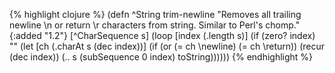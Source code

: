 {% highlight clojure %}
(defn ^String trim-newline
  "Removes all trailing newline \\n or return \\r characters from
  string.  Similar to Perl's chomp."
  {:added "1.2"}
  [^CharSequence s]
  (loop [index (.length s)]
    (if (zero? index)
      ""
      (let [ch (.charAt s (dec index))]
        (if (or (= ch \newline) (= ch \return))
          (recur (dec index))
          (.. s (subSequence 0 index) toString))))))
{% endhighlight %}
